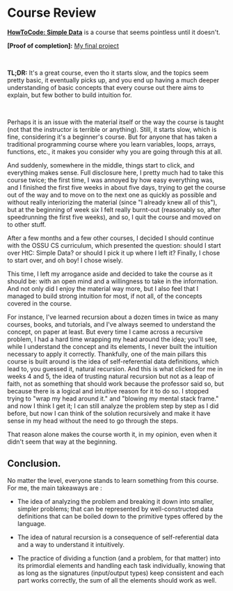 # Course Review

  
  

**[HowToCode: Simple Data](https://www.edx.org/course/how-to-code-simple-data)** is a course that seems pointless until it doesn't.

**[Proof of completion]:**   [My final project](https://github.com/zarry0/cs_curriculum/tree/main/Core_programming/HtC_simple_data/Final-project/README.md)

  <br>

**TL;DR:**  It's a great course, even tho it starts slow, and the topics seem pretty basic, it eventually picks up, and you end up having a much deeper understanding of basic concepts that every course out there aims to explain, but few bother to build intuition for.

<br>
<p>Perhaps it is an issue with the material itself or the way the course is taught (not that the instructor is terrible or anything). Still, it starts slow, which is fine, considering it's a beginner's course.
 But for anyone that has taken a traditional programming course where you learn variables, loops, arrays, functions, etc., it makes you consider why you are going through this at all.

  
  

And suddenly, somewhere in the middle, things start to click, and everything makes sense. Full disclosure here, I pretty much had to take this course twice; the first time, I was annoyed by how easy everything was, and I finished the first five weeks in about five days, trying to get the course out of the way and to move on to the next one as quickly as possible and without really interiorizing the material (since "I already knew all of this"), but at the beginning of week six I felt really burnt-out (reasonably so, after speedrunning the first five weeks), and so, I quit the course and moved on to other stuff.

  
  

After a few months and a few other courses, I decided I should continue with the OSSU CS curriculum, which presented the question: should I start over HtC: Simple Data? or should I pick it up where I left it? Finally, I chose to start over, and oh boy! I chose wisely.

  
  

This time, I left my arrogance aside and decided to take the course as it should be: with an open mind and a willingness to take in the information. And not only did I enjoy the material way more, but I also feel that I managed to build strong intuition for most, if not all, of the concepts covered in the course.

  
  

For instance, I've learned recursion about a dozen times in twice as many courses, books, and tutorials, and I've always seemed to understand the concept, on paper at least. But every time I came across a recursive problem, I had a hard time wrapping my head around the idea; you'll see, while I understand the concept and its elements, I never built the intuition necessary to apply it correctly. Thankfully, one of the main pillars this course is built around is the idea of self-referential data definitions, which lead to, you guessed it, natural recursion. 
And this is what clicked for me in weeks 4 and 5, the idea of trusting natural recursion but not as a leap of faith, not as something that should work because the professor said so, but because there is a logical and intuitive reason for it to do so. I stopped trying to "wrap my head around it." and "blowing my mental stack frame." and now I think I get it; I can still analyze the problem step by step as I did before, but now I can think of the solution recursively and make it have sense in my head without the need to go through the steps.

  

That reason alone makes the course worth it, in my opinion, even when it didn't seem that way at the beginning.

  

## Conclusion.

No matter the level, everyone stands to learn something from this course. For me, the main takeaways are :

- The idea of analyzing the problem and breaking it down into smaller, simpler problems; that can be represented by well-constructed data definitions that can be boiled down to the primitive types offered by the language.

- The idea of natural recursion is a consequence of self-referential data and a way to understand it intuitively.

- The practice of dividing a function (and a problem, for that matter) into its primordial elements and handling each task individually, knowing that as long as the signatures (input/output types) keep consistent and each part works correctly, the sum of all the elements should work as well.
